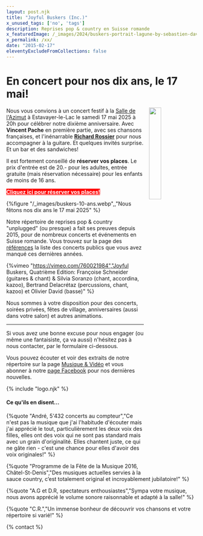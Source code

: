 ```yaml
---
layout: post.njk
title: "Joyful Buskers (Inc.)"
x_unused_tags: ['no', 'tags']
description: Reprises pop & country en Suisse romande
x_featuredImage: /_images/2024/buskers-portrait-lagune-by-sebastien-david.webp
x_permalink: /xx/
date: "2015-02-17"
eleventyExcludeFromCollections: false
---
```


# En concert pour nos dix ans, le 17 mai!

<img src="/_images/buskers-logo-10ans.webp" style="float:right ; width:25%; margin-left:1em;">

Nous vous convions à un concert festif à la
<a href="https://l-azimut.ch/" target="_new">Salle de l'Azimut</a>
à Estavayer-le-Lac le samedi 17 mai 2025 à 20h pour célébrer notre dixième anniversaire. Avec **Vincent Pache** en première partie, avec ses chansons françaises, et l'inénarrable
<a target="_new" href="https://youtu.be/y-xS6aWCX6I?si=g_R1WZl_ZoKtrm9m&t=128">**Richard Rossier**</a> pour nous accompagner à la guitare.
Et quelques invités surprise.
Et un bar et des sandwiches!

Il est fortement conseillé de **réserver vos places**. Le prix d'entrée est de 20.- pour les adultes, entrée gratuite (mais réservation nécessaire) pour les enfants de moins de 16 ans.

<a
    target="_new"
    class="button"
    style="background-color:red; color:white; font-weight:bold;"
    href="https://infomaniak.events/fr-ch/concerts/dix-ans-de-joyful-buskers/f96dc482-15c6-474b-b67d-6eb308089d43/event/1375629">
        Cliquez ici pour réserver vos places!
</a>

{%figure "/_images/buskers-10-ans.webp",,"Nous fêtons nos dix ans le 17 mai 2025" %}

Notre répertoire de reprises pop & country "unplugged" (ou presque) a fait ses preuves depuis 2015, pour de nombreux concerts et événements en Suisse romande. Vous trouvez sur la page des [références](https://joyful-buskers.ch/references/) la liste des concerts publics que vous avez manqué ces dernières années.

{%vimeo "https://vimeo.com/760021984","Joyful Buskers, Quatrième Edition: Françoise Schneider (guitares & chant) & Silvia Soranzo (chant, accordina, kazoo), Bertrand Delacrétaz (percussions, chant, kazoo) et Olivier David (basse)" %}

Nous sommes à votre disposition pour des concerts, soirées privées, fêtes de village, anniversaires (aussi dans votre salon) et autres animations.

* * *

Si vous avez une bonne excuse pour nous engager (ou même une fantaisiste, ça va aussi) n'hésitez pas à nous contacter, 
par le formulaire ci-dessous.

Vous pouvez écouter et voir des extraits de notre répertoire sur la page [Musique & Vidéo](/musique-videos/) et vous abonner à notre [page Facebook](http://facebook.com/joyful.buskers.inc) pour nos dernières nouvelles.

{% include "logo.njk" %}

#### Ce qu'ils en disent...

{%quote "André, 5'432 concerts au compteur","Ce n'est pas la musique que j'ai l'habitude d'écouter mais j'ai apprécié le tout, particulièrement les deux voix des filles, elles ont des voix qui ne sont pas standard mais avec un grain d'originalité. Elles chantent juste, ce qui ne gâte rien - c'est une chance pour elles d'avoir des voix originales!" %}

{%quote "Programme de la Fête de la Musique 2016, Châtel-St-Denis","Des musiques actuelles servies à la sauce country, c’est totalement original et incroyablement jubilatoire!" %}

{%quote "A.G et D.R, spectateurs enthousiastes","Sympa votre musique, nous avons apprécié le volume sonore raisonnable et adapté à la salle!" %}

{%quote "C.R.","Un immense bonheur de découvrir vos chansons et votre répertoire si varié!" %}

{% contact %}